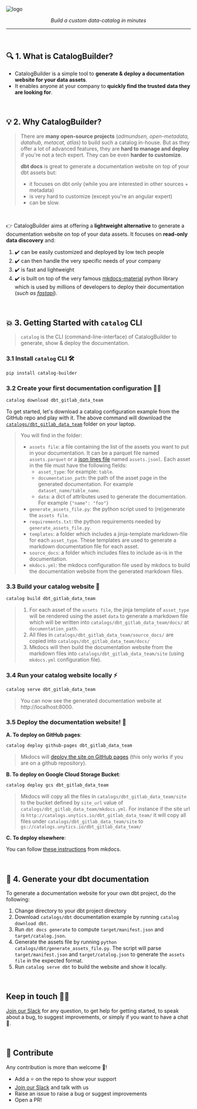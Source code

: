 ![logo](https://github.com/unytics/catalog_builder/assets/111615732/bdb75e70-c7cd-4c7b-aa28-f015011f1edb)



<p align="center">
    <em>Build a custom data-catalog in minutes</em>
</p>

---

<br>

## 🔍️ 1. What is CatalogBuilder?

- CatalogBuilder is a simple tool to **generate & deploy a documentation website for your data assets**.
- It enables anyone at your company to **quickly find the trusted data they are looking for**. 

<br>

## 💡  2. Why CatalogBuilder?

> There are **many open-source projects** (*admundsen, open-metadata, datahub, metacat, atlas*) to build such a catalog in-house. But as they offer a lot of advanced features, they are **hard to manage and deploy** if you're not a tech expert. They can be even **harder to customize**. 
> 
> **dbt docs** is great to generate a documentation website on top of your dbt assets but:
> 
> - it focuses on dbt only (while you are interested in other sources + metadata)
> - is very hard to customize (except you're an angular expert)
> - can be slow.

<br>

👉 CatalogBuilder aims at offering a **lightweight alternative** to generate a documentation website on top of your data assets. It focuses on **read-only data discovery** and:

1. ✔️ can be easily customized and deployed by low tech people
2. ✔️ can then handle the very specific needs of your company
3. ✔️ is fast and lightweight
4. ✔️ is built on top of the very famous [mkdocs-material](https://github.com/squidfunk/mkdocs-material) python library which is used by millions of developers to deploy their documentation (*such as [fastapi](https://fastapi.tiangolo.com/)*).


<br>

## 💥 3. Getting Started with `catalog` CLI

> `catalog` is the CLI (command-line-interface) of CatalogBuilder to generate, show & deploy the documentation.

### 3.1 Install `catalog` CLI 🛠️

``` sh
pip install catalog-builder
```

### 3.2 Create your first documentation configuration 👨‍💻

``` sh
catalog download dbt_gitlab_data_team
```

To get started, let's download  a catalog configuration example from the GitHub repo and play with it. The above command will download the [`catalogs/dbt_gitlab_data_team`](https://github.com/unytics/catalog_builder/tree/main/catalogs/dbt_gitlab_data_team) folder on your laptop.


> You will find in the folder:
> 
> - `assets file`: a file containing the list of the assets you want to put in your documentation. It can be a parquet file named `assets.parquet` or a [json lines file](https://medium.com/@sujathamudadla1213/difference-between-ordinary-json-and-json-lines-fc746f93d75e) named  `assets.jsonl`. Each asset in the file must have the following fields:
>   - `asset_type`: for example: `table`.
>   - `documentation_path`: the path of the asset page in the generated documentation. For example `dataset_name/table_name`.
>   - `data`: a dict of attributes used to generate the documentation. For example `{"name": "foo"}`
> - `generate_assets_file.py`: the python script used to (re)generate the `assets file`.
> - `requirements.txt`: the python requirements needed by `generate_assets_file.py`.
> - `templates`: a folder which includes a jinja-template markdown-file for each `asset_type`. These templates are used to generate a markdown documentation file for each asset.
> - `source_docs`: a folder which includes files to include as-is in the documentation.
> - `mkdocs.yml`: the mkdocs configuration file used by mkdocs to build the documentation website from the generated markdown files.


### 3.3 Build your catalog website 👾

``` sh
catalog build dbt_gitlab_data_team
```

> 1. For each asset of the `assets file`, the jinja template of `asset_type` will be rendered using the asset `data` to generate a markdown file which will be written into `catalogs/dbt_gitlab_data_team/docs/` at `documentation_path`.
> 2. All files in `catalogs/dbt_gitlab_data_team/source_docs/` are copied into `catalogs/dbt_gitlab_data_team/docs/`
> 3. Mkdocs will then build the documentation website from the markdown files into `catalogs/dbt_gitlab_data_team/site` (using `mkdocs.yml` configuration file).


### 3.4 Run your catalog website locally ⚡

``` sh
catalog serve dbt_gitlab_data_team
```

> You can now see the generated documentation website at http://localhost:8000.


### 3.5 Deploy the documentation website! 🚀

**A. To deploy on GitHub pages**:

``` sh
catalog deploy github-pages dbt_gitlab_data_team
```

> Mkdocs will [deploy the site on GitHub pages](https://www.mkdocs.org/user-guide/deploying-your-docs/) (this only works if you are on a github repository).


**B. To deploy on Google Cloud Storage Bucket**:

``` sh
catalog deploy gcs dbt_gitlab_data_team
```

> Mkdocs will copy all the files in `catalogs/dbt_gitlab_data_team/site` to the bucket defined by `site_url` value of `catalogs/dbt_gitlab_data_team/mkdocs.yml`. For instance if the site url is `http://catalogs.unytics.io/dbt_gitlab_data_team/` it will copy all files under `catalogs/dbt_gitlab_data_team/site` to `gs://catalogs.unytics.io/dbt_gitlab_data_team/` 


**C. To deploy elsewhere**:

You can follow [these instructions](https://www.mkdocs.org/user-guide/deploying-your-docs/#other-providers) from mkdocs.

<br>


## 💎 4. Generate your dbt documentation

To generate a documentation website for your own dbt project, do the following:

1. Change directory to your dbt project directory
3. Download `catalogs/dbt` documentation example by running `catalog download dbt`.
2. Run `dbt docs generate` to compute `target/manifest.json` and `target/catalog.json`.
4. Generate the assets file by running `python catalogs/dbt/generate_assets_file.py`. The script will parse `target/manifest.json` and `target/catalog.json` to generate the `assets file` in the expected format.
5. Run `catalog serve dbt` to build the website and show it locally.

<br>


## Keep in touch 🧑‍💻

[Join our Slack](https://join.slack.com/t/unytics/shared_invite/zt-1gbv491mu-cs03EJbQ1fsHdQMcFN7E1Q) for any question, to get help for getting started, to speak about a bug, to suggest improvements, or simply if you want to have a chat 🙂.

<br>

## 👋 Contribute

Any contribution is more than welcome 🤗!

- Add a ⭐ on the repo to show your support
- [Join our Slack](https://join.slack.com/t/unytics/shared_invite/zt-1gbv491mu-cs03EJbQ1fsHdQMcFN7E1Q) and talk with us
- Raise an issue to raise a bug or suggest improvements
- Open a PR! 


<style>
.md-sidebar--primary {
display: none!important;
}
:root {
--md-primary-fg-color:        #2acfa7ff!important;
}  
</style>